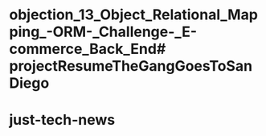 # objection_13_Object_Relational_Mapping_-ORM-_Challenge-_E-commerce_Back_End# projectResumeTheGangGoesToSanDiego
# just-tech-news
